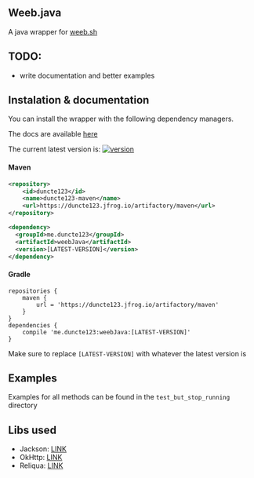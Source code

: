 [version]: https://img.shields.io/maven-metadata/v?metadataUrl=https%3A%2F%2Fduncte123.jfrog.io%2Fartifactory%2Fmaven%2Fme%2Fduncte123%2FweebJava%2Fmaven-metadata.xml
[download]: https://duncte123.jfrog.io/ui/packages/gav:%2F%2Fme.duncte123:weebJava

## Weeb.java 
A java wrapper for [weeb.sh](https://weeb.sh/)

## TODO:
- write documentation and better examples

## Instalation & documentation
You can install the wrapper with the following dependency managers.

The docs are available <a href="https://jitpack.io/com/github/duncte123/weeb.java/master-SNAPSHOT/javadoc/" target="_blank">here</a>

The current latest version is: [ ![version][] ][download]

#### Maven
```XML
<repository>
    <id>duncte123</id>
    <name>duncte123-maven</name>
    <url>https://duncte123.jfrog.io/artifactory/maven</url>
</repository>

<dependency>
  <groupId>me.duncte123</groupId>
  <artifactId>weebJava</artifactId>
  <version>[LATEST-VERSION]</version>
</dependency>
```

#### Gradle
```GRADLE
repositories {
    maven {
        url = 'https://duncte123.jfrog.io/artifactory/maven'
    }
}
dependencies {
    compile 'me.duncte123:weebJava:[LATEST-VERSION]'
}
```
Make sure to replace `[LATEST-VERSION]` with whatever the latest version is


## Examples
Examples for all methods can be found in the `test_but_stop_running` directory

## Libs used
- Jackson: [LINK](https://github.com/FasterXML/jackson-databind)
- OkHttp: [LINK](https://github.com/square/okhttp)
- Reliqua: [LINK](https://github.com/duncte123/reliqua)
